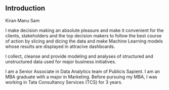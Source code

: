 




## Introduction

Kiran Manu Sam

I make decision making an absolute pleasure and make it convenient for the clients, stakeholders and the top decision makers to follow the best course of action by slicing and dicing the data and make Machine Learning models whose results are displayed in attracive dashboards.


I collect, cleanse and provide modeling and analyses of structured and unstructured data used for major business initiatives.

I am a Senior Associate in Data Analytics team of Publicis Sapient. I am an MBA graduate with a major in Marketing. Before pursuing my MBA, I was working in Tata Consultancy Services (TCS) for 3 years.







